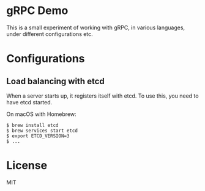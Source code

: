 # gRPC Demo

This is a small experiment of working with gRPC, in various
languages, under different configurations etc.

# Configurations

## Load balancing with etcd

When a server starts up, it registers itself with etcd.
To use this, you need to have etcd started.

On macOS with Homebrew:

```
$ brew install etcd
$ brew services start etcd
$ export ETCD_VERSION=3
$ ...
```

# License

MIT
